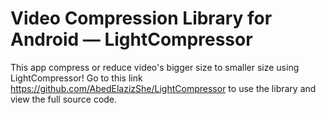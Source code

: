 # Video Compression Library for Android — LightCompressor
This app compress or reduce video's bigger size to smaller size using LightCompressor!
Go to this link https://github.com/AbedElazizShe/LightCompressor to use the library and view the full source code.
